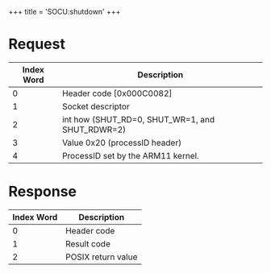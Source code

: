 +++
title = 'SOCU:shutdown'
+++

# Request

| Index Word | Description                                     |
|------------|-------------------------------------------------|
| 0          | Header code \[0x000C0082\]                      |
| 1          | Socket descriptor                               |
| 2          | int how (SHUT_RD=0, SHUT_WR=1, and SHUT_RDWR=2) |
| 3          | Value 0x20 (processID header)                   |
| 4          | ProcessID set by the ARM11 kernel.              |

# Response

| Index Word | Description        |
|------------|--------------------|
| 0          | Header code        |
| 1          | Result code        |
| 2          | POSIX return value |